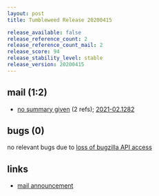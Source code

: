 ```yaml
---
layout: post
title: Tumbleweed Release 20200415

release_available: false
release_reference_count: 2
release_reference_count_mail: 2
release_score: 94
release_stability_level: stable
release_version: 20200415
---
```


## mail (1:2)

- [no summary given](https://github.com/boombatower/tumbleweed-review/issues/10) (2 refs); [2021-02.1282](https://github.com/boombatower/tumbleweed-review/issues/10)

## bugs (0)

<!--more-->

no relevant bugs due to [loss of bugzilla API access](https://bugzilla.opensuse.org/show_bug.cgi?id=1157722)



## links

- [mail announcement](https://github.com/boombatower/tumbleweed-review/issues/10)
